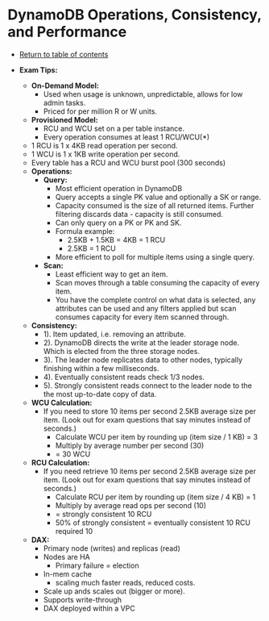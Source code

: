 # DynamoDB Operations, Consistency, and Performance

* [Return to table of contents](../../../README.md)

* **Exam Tips:**
  * **On-Demand Model:**
    * Used when usage is unknown, unpredictable, allows for low admin tasks.
    * Priced for per million R or W units.
  * **Provisioned Model:**
    * RCU and WCU set on a per table instance.
    * Every operation consumes at least 1 RCU/WCU(*)
  * 1 RCU is 1 x 4KB read operation per second.
  * 1 WCU is 1 x 1KB write operation per second.
  * Every table has a RCU and WCU burst pool (300 seconds)
  * **Operations:**
    * **Query:**
      * Most efficient operation in DynamoDB
      * Query accepts a single PK value and optionally a SK or range.
      * Capacity consumed is the size of all returned items. Further filtering discards data - capacity is still consumed.
      * Can only query on a PK or PK and SK.
      * Formula example:
        * 2.5KB + 1.5KB = 4KB = 1 RCU
        * 2.5KB = 1 RCU
      * More efficient to poll for multiple items using a single query.
    * **Scan:**
      * Least efficient way to get an item.
      * Scan moves through a table consuming the capacity of every item.
      * You have the complete control on what data is selected, any attributes can be used and any filters applied but scan consumes capacity for every item scanned through.
  * **Consistency:**
    * 1). Item updated, i.e. removing an attribute.
    * 2). DynamoDB directs the write at the leader storage node. Which is elected from the three storage nodes.
    * 3). The leader node replicates data to other nodes, typically finishing within a few milliseconds.
    * 4). Eventually consistent reads check 1/3 nodes.
    * 5). Strongly consistent reads connect to the leader node to the the most up-to-date copy of data.
  * **WCU Calculation:**
    * If you need to store 10 items per second 2.5KB average size per item. (Look out for exam questions that say minutes instead of seconds.)
      * Calculate WCU per item by rounding up (item size / 1 KB) = 3
      * Multiply by average number per second (30)
      * = 30 WCU
  * **RCU Calculation:**
    * If you need retrieve 10 items per second 2.5KB average size per item. (Look out for exam questions that say minutes instead of seconds.)
      * Calculate RCU per item by rounding up (item size / 4 KB) = 1
      * Multiply by average read ops per second (10)
      * = strongly consistent 10 RCU
      * 50% of strongly consistent = eventually consistent 10 RCU required 10
  * **DAX:**
    * Primary node (writes) and replicas (read)
    * Nodes are HA
      * Primary failure = election
    * In-mem cache
      * scaling much faster reads, reduced costs.
    * Scale up ands scales out (bigger or more).
    * Supports write-through
    * DAX deployed within a VPC
